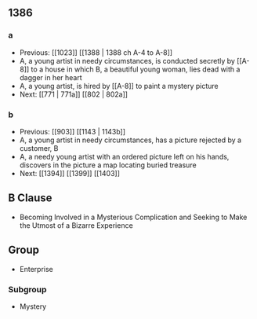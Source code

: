 ## 1386
### a
- Previous: [[1023]] [[1388 | 1388 ch A-4 to A-8]] 
- A, a young artist in needy circumstances, is conducted secretly by [[A-8]] to a house in which B, a beautiful young woman, lies dead with a dagger in her heart
- A, a young artist, is hired by [[A-8]] to paint a mystery picture
- Next: [[771 | 771a]] [[802 | 802a]] 

### b
- Previous: [[903]] [[1143 | 1143b]] 
- A, a young artist in needy circumstances, has a picture rejected by a customer, B
- A, a needy young artist with an ordered picture left on his hands, discovers in the picture a map locating buried treasure
- Next: [[1394]] [[1399]] [[1403]] 

## B Clause
- Becoming Involved in a Mysterious Complication and Seeking to Make the Utmost of a Bizarre Experience

## Group
- Enterprise

### Subgroup
- Mystery

